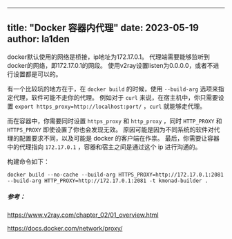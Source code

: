 
---
title: "Docker 容器内代理"
date: 2023-05-19
author: la1den
---


docker默认使用的网络是桥接，ip地址为172.17.0.1。
代理端需要能够监听到docker的网络，即172.17.0.1的网段。
使用v2ray设置listen为0.0.0.0，或者不进行设置都是可以的。

有一个比较坑的地方在于，在 `docker build` 的时候，使用 `--build-arg` 选项来指定代理，软件可能不走你的代理。
例如对于 `curl` 来说，在宿主机中，你只需要设置 `export https_proxy=http://localhost:port/` ，`curl` 就能够走代理。

而在容器中，你需要同时设置 `https_proxy` 和 `http_proxy` ，同时 `HTTP_PROXY` 和 `HTTPS_PROXY` 即使设置了你也会发现无效。
原因可能是因为不同系统的软件对代理的配置要求不同，以及可能是 docker 的客户端在作祟。
最后，你需要让容器中的代理指向 `172.17.0.1` ，容器和宿主之间是通过这个 ip 进行沟通的。

构建命令如下：
```
docker build --no-cache --build-arg HTTPS_PROXY=http://172.17.0.1:2081 --build-arg HTTP_PROXY=http://172.17.0.1:2081 -t kmonad-builder .
```






##### 参考：

<https://www.v2ray.com/chapter_02/01_overview.html>

<https://docs.docker.com/network/proxy/>

